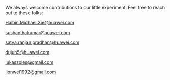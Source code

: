 We always welcome contributions to our little experiment. Feel free to reach out to these folks:


Haibin.Michael.Xie@huawei.com

sushanthakumar@huawei.com

satya.ranjan.pradhan@huawei.com

dujun5@huawei.com

lukaszoles@gmail.com

lionwei1992@gmail.com




